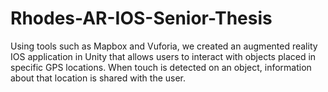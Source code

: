 # Rhodes-AR-IOS-Senior-Thesis
Using tools such as Mapbox and Vuforia, we created an augmented reality IOS application in Unity that allows users to interact with objects placed in specific GPS locations.  When touch is detected on an object, information about that location is shared with the user.  
